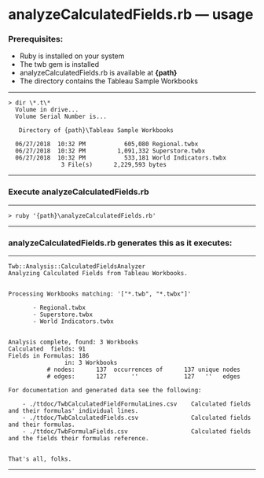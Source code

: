 # analyzeCalculatedFields.rb &mdash; usage

### Prerequisites:

- Ruby is installed on your system
- The twb gem is installed
- analyzeCalculatedFields.rb is available at **{path}**
- The directory contains the Tableau Sample Workbooks
---
    > dir \*.t\*
      Volume in drive...
      Volume Serial Number is...
      
       Directory of {path}\Tableau Sample Workbooks
      
      06/27/2018  10:32 PM           605,080 Regional.twbx
      06/27/2018  10:32 PM         1,091,332 Superstore.twbx
      06/27/2018  10:32 PM           533,181 World Indicators.twbx
                   3 File(s)      2,229,593 bytes
---

### Execute analyzeCalculatedFields.rb
---
    > ruby '{path}\analyzeCalculatedFields.rb'
--- 

### analyzeCalculatedFields.rb generates this as it executes:
---
    Twb::Analysis::CalculatedFieldsAnalyzer
    Analyzing Calculated Fields from Tableau Workbooks.


    Processing Workbooks matching: '["*.twb", "*.twbx"]'

           - Regional.twbx
           - Superstore.twbx
           - World Indicators.twbx


    Analysis complete, found: 3 Workbooks
    Calculated  fields: 91
    Fields in Formulas: 186
                    in: 3 Workbooks
               # nodes:      137  occurrences of      137 unique nodes
               # edges:      127       ''             127   ''   edges

    For documentation and generated data see the following:

        - ./ttdoc/TwbCalculatedFieldFormulaLines.csv    Calculated fields and their formulas' individual lines.
        - ./ttdoc/TwbCalculatedFields.csv               Calculated fields and their formulas.
        - ./ttdoc/TwbFormulaFields.csv                  Calculated fields and the fields their formulas reference.


    That's all, folks.
---



